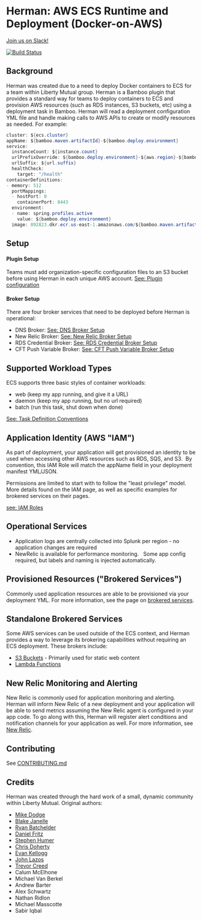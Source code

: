 # Herman: AWS ECS Runtime and Deployment (Docker-on-AWS)
[Join us on Slack!](https://join.slack.com/t/herman-dev/shared_invite/enQtMzU0ODIyNzkxOTQxLWU1NjExOTdkY2I2ZmYyYzQxNGI4OTI0OTU0ZTBkNWY2OWQyNzNiZDFkZTAyMTAyNjcxZDk4NWRjODdjZGNjYTQ)

[![Build Status](https://travis-ci.org/libertymutual/herman.svg?branch=master)](https://travis-ci.org/libertymutual/herman)

## Background

Herman was created due to a need to deploy Docker containers to ECS for
a team within Liberty Mutual group. Herman is a Bamboo plugin that provides a
standard way for teams to deploy containers to ECS and provision AWS
resources (such as RDS instances, S3 buckets, etc) using a deployment
task in Bamboo. Herman will read a deployment configuration YML file and
handle making calls to AWS APIs to create or modify resources
as needed. For example:

``` java
cluster: ${ecs.cluster}
appName: ${bamboo.maven.artifactId}-${bamboo.deploy.environment}
service:
  instanceCount: ${instance.count}
  urlPrefixOverride: ${bamboo.deploy.environment}-${aws.region}-${bamboo.maven.artifactId}
  urlSuffix: ${url.suffix}
  healthCheck:
    target: "/health"
containerDefinitions:
- memory: 512
  portMappings:
  - hostPort: 0
    containerPort: 8443
  environment:
  - name: spring.profiles.active
    value: ${bamboo.deploy.environment}
  image: 892823.dkr.ecr.us-east-1.amazonaws.com/${bamboo.maven.artifactId}:${bamboo.maven.version}
```

## Setup

#### Plugin Setup

Teams must add organization-specific configuration files to an S3 bucket before using Herman in each unique AWS account.
[See: Plugin configuration](docs/Plugin_Configuration.md)
    
#### Broker Setup

There are four broker services that need to be deployed before Herman is operational:
-  DNS Broker: [See: DNS Broker Setup](docs/brokers/DNS_Broker_Setup.md)
-  New Relic Broker: [See: New Relic Broker Setup](docs/brokers/NR_Broker_Setup.md)
-  RDS Credential Broker: [See: RDS Credential Broker Setup](docs/brokers/RDS_Cred_Broker_Setup.md)
-  CFT Push Variable Broker: [See: CFT Push Variable Broker Setup](docs/brokers/CFT_Push_Variable_Broker_Setup.md)

## Supported Workload Types

ECS supports three basic styles of container workloads:

-   web (keep my app running, and give it a URL)
-   daemon (keep my app running, but no url required)
-   batch (run this task, shut down when done)

[See: Task Definition Conventions](docs/Task_Definition_Conventions.md)

## Application Identity (AWS "IAM")

As part of deployment, your application will get provisioned an identity
to be used when accessing other AWS resources such as RDS, SQS, and S3. 
By convention, this IAM Role will match the appName field in your
deployment manifest YML/JSON.

Permissions are limited to start with to follow the "least privilege"
model.  More details found on the IAM page, as well as specific examples
for brokered services on their pages.

[see: IAM Roles](docs/IAM_Roles.md)

## Operational Services

-   Application logs are centrally collected into Splunk per region - no
    application changes are required
-   NewRelic is available for performance monitoring.   Some app config
    required, but labels and naming is injected automatically.

## Provisioned Resources ("Brokered Services")

Commonly used application resources are able to be provisioned via your
deployment YML. For more information, see the page on [brokered
services](docs/Brokered_Services_-_ECS_Sidecars.md).

## Standalone Brokered Services
Some AWS services can be used outside of the ECS context, and Herman
provides a way to leverage its brokering capabilities without requiring
an ECS deployment. These brokers include:

-   [S3 Buckets](docs/standaloneBrokeredServices/S3_Websites.md) - Primarily used for static web content
-   [Lambda Functions](docs/standaloneBrokeredServices/Lambda_Functions.md)

## New Relic Monitoring and Alerting

New Relic is commonly used for application monitoring and alerting.
Herman will inform New Relic of a new deployment and your application
will be able to send metrics assuming the New Relic agent is configured
in your app code. To go along with this, Herman will register alert
conditions and notification channels for your application as well. For
more information, see [New Relic](docs/New_Relic.md).

## Contributing
See [CONTRIBUTING.md](CONTRIBUTING.md)

## Credits
Herman was created through the hard work of a small, dynamic community within Liberty Mutual. Original authors:
-   [Mike Dodge](https://github.com/dodgemich)
-   [Blake Janelle](https://github.com/binaryblake)
-   [Ryan Batchelder](https://github.com/c1phr)
-   [Daniel Fritz](https://github.com/fritzdj)
-   [Stephen Humer](https://github.com/stevehumer)
-   [Chris Doherty](https://github.com/CWDoherty)
-   [Evan Kellogg](https://github.com/evankellogg)
-   [John Lazos](https://github.com/jelazos7)
-   [Trevor Creed](https://github.com/tcreeds)
-   Calum McElhone
-   Michael Van Berkel
-   Andrew Barter
-   Alex Schwartz
-   Nathan Ridlon
-   Michael Masscotte
-   Sabir Iqbal
